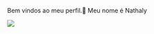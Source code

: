 Bem vindos ao meu perfil​.​💜​
Meu nome é Nathaly​

![](https://tenor.com/pt-BR/view/seaveysh4cker-andrew-garfield-andrew-garfield-spider-man-gif-24235829)


